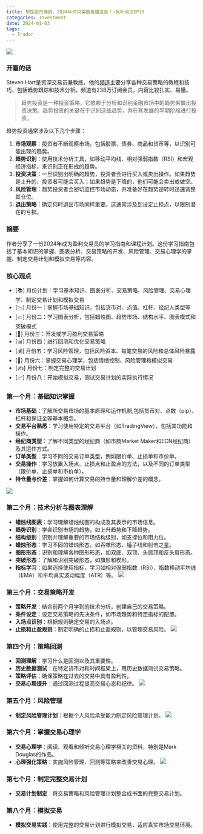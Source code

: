 ```yaml
---
title: 想在股市赚钱，2024年你只需要看懂这些！-枫叶洞见EP10
categories: Investment
date: 2024-01-03
tags:
  - Trader
---
```


![](https://s.draftai.cn/vent/trend_investing.png)
### 开篇的话

Steven Hart是资深交易员兼教练，他的[频道](https://www.youtube.com/@thetradingchannel)主要分享各种交易策略的教程和技巧，包括趋势跟踪和技术分析。频道有238万订阅会员，内容比较扎实、易懂。

> 趋势投资是一种投资策略，它依赖于分析和识别金融市场中的趋势来做出投资决策。趋势投资的关键在于识别这些趋势，并在其发展的早期阶段进行投资。

趋势投资通常涉及以下几个步骤：

1. **市场观察**：投资者不断观察市场，包括股票、债券、商品和货币等，以识别可能出现的趋势。
2. **趋势识别**：使用技术分析工具，如移动平均线、相对强弱指数（RSI）和宏观经济指标，来识别正在形成的趋势。
3. **投资决策**：一旦识别出明确的趋势，投资者会进行买入或卖出操作。如果趋势是上升的，投资者可能会买入；如果趋势是下降的，他们可能会卖出或做空。
4. **风险管理**：趋势投资者会密切监控市场动态，并准备好在趋势逆转时迅速调整其仓位。
5. **退出策略**：确定何时退出市场同样重要。这通常涉及到设定止损点，以限制潜在的亏损。

### 摘要
作者分享了一份2024年成为盈利交易员的学习指南和课程计划。这份学习指南包括了基本知识的掌握、图表分析、交易策略的开发、风险管理、交易心理学的掌握、制定交易计划和模拟交易等内容。

### 核心观点
- [📚] 月份计划：学习基本知识、图表分析、交易策略、风险管理、交易心理学、制定交易计划和模拟交易
- [📉] 月份一：掌握市场基础知识，包括货币对、点值、杠杆、经纪人类型等
- [📈] 月份二：学习图表分析，包括蜡烛图、趋势市场、结构水平、图表模式和突破模式
- [💼] 月份三：开发或学习盈利交易策略
- [📊] 月份四：进行回测和优化交易策略
- [💰] 月份五：学习风险管理，包括风险资本、每笔交易的风险和总体风险暴露
- [🧠] 月份六：掌握交易心理学，包括情绪控制、风险管理和模拟交易
- [✍️] 月份七：制定完整的交易计划
- [📈] 月份八：开始模拟交易，测试交易计划的实际执行情况



### 第一个月：基础知识掌握
- **市场基础**：了解所交易市场的基本原理和运作机制,包括货币对、点数（pip）、杠杆和保证金等基本概念。
- **交易平台熟悉**：学习使用特定的交易平台（如TradingView），包括其功能和操作。
- **经纪商类型**：了解不同类型的经纪商（如市商Market Maker和ECN经纪商）及其运作方式。
- **订单类型**：学习不同的交易订单类型，例如限价单、止损单和市价单。
- **交易操作**：学习放置入场点、止损点和止盈点的方法，以及不同的订单类型（限价单、止损单和市价单）。
- **持仓量与价差**：掌握如何计算交易的持仓量和理解价差的概念。

![](https://s.draftai.cn/vent/202401031115668.png)

### 第二个月：技术分析与图表理解
- **蜡烛线图表**：学习理解蜡烛线图的构成及其表示的市场信息。
- **趋势识别**：学会识别市场的趋势，如上升趋势和下降趋势。
- **结构级别**：识别并理解重要的市场结构级别，如支撑位和阻力位。
- **蜡烛形态**：学习不同的蜡烛形态，如吞噬形态、锤子线和射击之星。
- **图形形态**：识别和理解各种图形形态，如双底、双顶、头肩顶和反头肩形态。
- **突破形态**：了解和识别突破形态，如旗形和楔形。
- **指标学习**：如果选择使用指标，学习如相对强弱指数（RSI）、指数移动平均线（EMA）和平均真实波动幅度（ATR）等。
![](https://s.draftai.cn/vent/202401031115000.png)

### 第三个月：交易策略开发
- **策略开发**：结合前两个月学到的技术分析，创建自己的交易策略。
- **条件设定**：设定交易策略的先决条件，如市场趋势和特定指标的配置。
- **入场点识别**：根据规则确定交易的入场点。
- **止损和止盈规则**：制定明确的止损和止盈规则，以管理交易风险。
![](https://s.draftai.cn/vent/202401031116915.png)

### 第四个月：策略回测
- **回测理解**：学习什么是回测以及其重要性。
- **历史数据测试**：在特定货币对和时间框架上，用历史数据测试交易策略。
- **策略评估**：确保策略在过去的交易中具有盈利性。
- **交易心理提升**：通过回测过程提高交易心态和纪律。
![](https://s.draftai.cn/vent/202401031117916.png)

### 第五个月：风险管理
- **制定风险管理计划**：根据个人风险承受能力制定风险管理计划。
![](https://s.draftai.cn/vent/202401031117203.png)

### 第六个月：掌握交易心理学
- **交易心理学**：阅读、观看和倾听交易心理学相关的资料，特别是Mark Douglas的作品。
- **心理强化策略**：实施风险管理、回测等策略来改善交易心理。
![](https://s.draftai.cn/vent/202401031117244.png)

### 第七个月：制定完整交易计划

- **交易计划制定**：将交易策略和风险管理计划整合成书面的完整交易计划。

### 第八个月：模拟交易
- **模拟交易实践**：使用完整的交易计划进行模拟交易，适应真实市场交易环境。

